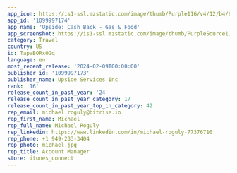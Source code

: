 ```yaml
---
app_icon: https://is1-ssl.mzstatic.com/image/thumb/Purple116/v4/12/b4/66/12b4660c-fcb8-b405-12a4-e39bf77a7556/AppIcon-0-0-1x_U007ephone-0-0-85-220.png/1024x1024bb.png
app_id: '1099997174'
app_name: 'Upside: Cash Back - Gas & Food'
app_screenshot: https://is1-ssl.mzstatic.com/image/thumb/PurpleSource116/v4/94/49/09/94490917-546b-1d1a-353e-106f321cef11/36d6abf0-73f5-4c38-b5da-de55185cca52_Upside_2024_iOS_Screens_6_U002c5_U2019_U2019_1242x2688_Test-05_C---Mix-of-frames_01.jpg/1242x2688bb.png
category: Travel
country: US
id: TapaBORx0Gq_
language: en
most_recent_release: '2024-02-09T00:00:00'
publisher_id: '1099997173'
publisher_name: Upside Services Inc
rank: '16'
release_count_in_past_year: '24'
release_count_in_past_year_category: 17
release_count_in_past_year_top_in_category: 42
rep_email: michael.roguly@bitrise.io
rep_first_name: Michael
rep_full_name: Michael Roguly
rep_linkedin: https://www.linkedin.com/in/michael-roguly-77376710
rep_phone: +1 949-233-3404
rep_photo: michael.jpg
rep_title: Account Manager
store: itunes_connect
---
```

